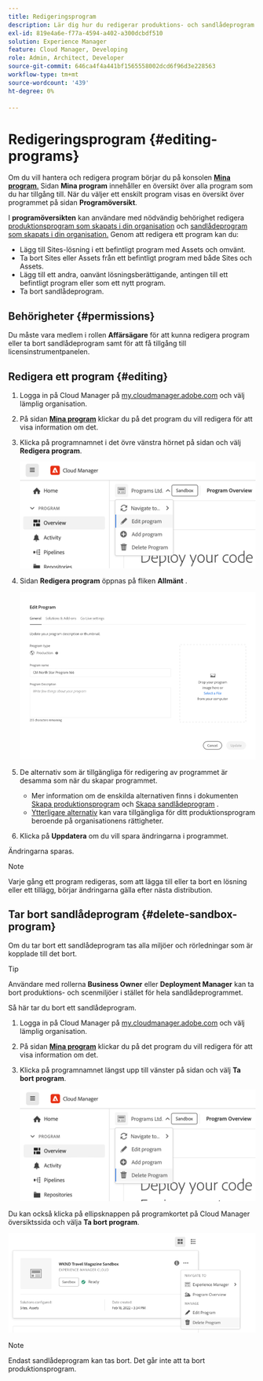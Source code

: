 ```yaml
---
title: Redigeringsprogram
description: Lär dig hur du redigerar produktions- och sandlådeprogram för att justera deras alternativ efter att du har skapat dem.
exl-id: 819e4a6e-f77a-4594-a402-a300dcbdf510
solution: Experience Manager
feature: Cloud Manager, Developing
role: Admin, Architect, Developer
source-git-commit: 646ca4f4a441bf1565558002dcd6f96d3e228563
workflow-type: tm+mt
source-wordcount: '439'
ht-degree: 0%

---
```



# Redigeringsprogram {#editing-programs}

Om du vill hantera och redigera program börjar du på konsolen [**Mina program**.](/help/implementing/cloud-manager/navigation.md) Sidan **Mina program** innehåller en översikt över alla program som du har tillgång till. När du väljer ett enskilt program visas en översikt över programmet på sidan **Programöversikt**.

I **programöversikten** kan användare med nödvändig behörighet redigera [produktionsprogram som skapats i din organisation](creating-production-programs.md) och [ sandlådeprogram som skapats i din organisation.](creating-sandbox-programs.md) Genom att redigera ett program kan du:

* Lägg till Sites-lösning i ett befintligt program med Assets och omvänt.
* Ta bort Sites eller Assets från ett befintligt program med både Sites och Assets.
* Lägg till ett andra, oanvänt lösningsberättigande, antingen till ett befintligt program eller som ett nytt program.
* Ta bort sandlådeprogram.

## Behörigheter {#permissions}

Du måste vara medlem i rollen **Affärsägare** för att kunna redigera program eller ta bort sandlådeprogram samt för att få tillgång till licensinstrumentpanelen.

## Redigera ett program {#editing}

1. Logga in på Cloud Manager på [my.cloudmanager.adobe.com](https://my.cloudmanager.adobe.com/) och välj lämplig organisation.

1. På sidan **[Mina program](#my-programs)** klickar du på det program du vill redigera för att visa information om det.

1. Klicka på programnamnet i det övre vänstra hörnet på sidan och välj **Redigera program**.

   ![Redigera programalternativ](assets/edit-program-overview.png)

1. Sidan **Redigera program** öppnas på fliken **Allmänt** .

   ![Fliken Allmänt](assets/edit-program-prod1.png)

1. De alternativ som är tillgängliga för redigering av programmet är desamma som när du skapar programmet.
   * Mer information om de enskilda alternativen finns i dokumenten [Skapa produktionsprogram](/help/implementing/cloud-manager/getting-access-to-aem-in-cloud/creating-production-programs.md) och [Skapa sandlådeprogram](/help/implementing/cloud-manager/getting-access-to-aem-in-cloud/creating-sandbox-programs.md) .
   * [Ytterligare alternativ](/help/implementing/cloud-manager/getting-access-to-aem-in-cloud/creating-production-programs.md#options) kan vara tillgängliga för ditt produktionsprogram beroende på organisationens rättigheter.

1. Klicka på **Uppdatera** om du vill spara ändringarna i programmet.

Ändringarna sparas.

>[!NOTE]
>
>Varje gång ett program redigeras, som att lägga till eller ta bort en lösning eller ett tillägg, börjar ändringarna gälla efter nästa distribution.

## Tar bort sandlådeprogram {#delete-sandbox-program}

Om du tar bort ett sandlådeprogram tas alla miljöer och rörledningar som är kopplade till det bort.

>[!TIP]
>
>Användare med rollerna **Business Owner** eller **Deployment Manager** kan ta bort produktions- och scenmiljöer i stället för hela sandlådeprogrammet.

Så här tar du bort ett sandlådeprogram.

1. Logga in på Cloud Manager på [my.cloudmanager.adobe.com](https://my.cloudmanager.adobe.com/) och välj lämplig organisation.

1. På sidan **[Mina program](#my-programs)** klickar du på det program du vill redigera för att visa information om det.

1. Klicka på programnamnet längst upp till vänster på sidan och välj **Ta bort program**.

   ![Ta bort programalternativ](assets/delete-sandbox1.png)

Du kan också klicka på ellipsknappen på programkortet på Cloud Manager översiktssida och välja **Ta bort program**.

![Ta bort sandlådan från programkortet](assets/delete-sandbox2.png)

>[!NOTE]
>
>Endast sandlådeprogram kan tas bort. Det går inte att ta bort produktionsprogram.
